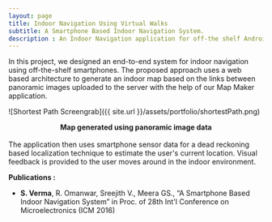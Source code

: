 ```yaml
---
layout: page
title: Indoor Navigation Using Virtual Walks
subtitle: A Smartphone Based Indoor Navigation System. 
description : An Indoor Navigation application for off-the shelf Android smartphones. The application is supported by an easy to use web frontend for creating indoor maps and providing a set of Points of Interest for Localization and Navigation. [Publications Inside]
---
```


In this project, we designed an end-to-end system for indoor navigation using off-the-shelf smartphones. The proposed approach uses a web based architecture to generate an indoor map based on the links between panoramic images uploaded to the server with the help of our Map Maker application. 

![Shortest Path Screengrab]({{ site.url }}/assets/portfolio/shortestPath.png)

<center> 
	<strong>
		Map generated using panoramic image data
	</strong>
</center>

<br/>
The application then uses smartphone sensor data for a dead reckoning based localization technique to estimate the user's current location. Visual feedback is provided to the user moves around in the indoor environment. 

<strong>Publications : </strong>

* <strong>S. Verma</strong>, R. Omanwar, Sreejith V., Meera GS., “A Smartphone Based Indoor Navigation System” in <emph>Proc. of 28th Int'l
Conference on Microelectronics (ICM 2016) </emph> <br/>

